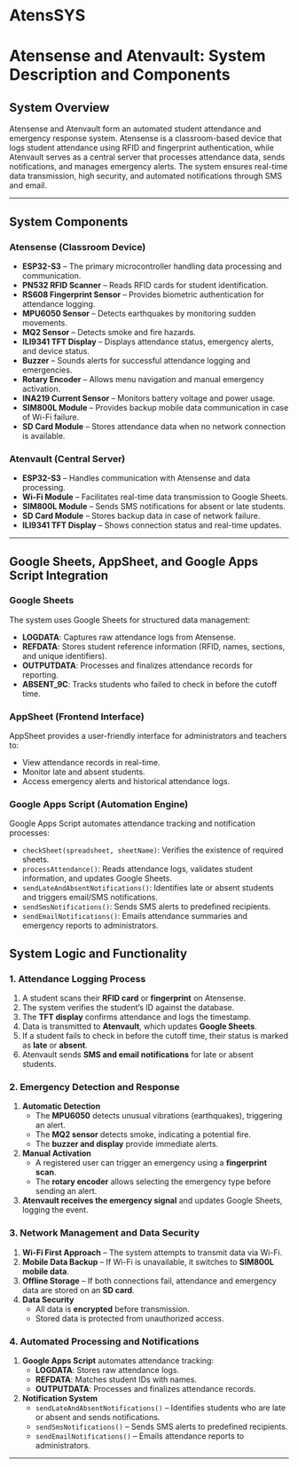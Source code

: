 # AtensSYS
# **Atensense and Atenvault: System Description and Components**

## **System Overview**
Atensense and Atenvault form an automated student attendance and emergency response system. Atensense is a classroom-based device that logs student attendance using RFID and fingerprint authentication, while Atenvault serves as a central server that processes attendance data, sends notifications, and manages emergency alerts. The system ensures real-time data transmission, high security, and automated notifications through SMS and email.

---

## **System Components**

### **Atensense (Classroom Device)**
- **ESP32-S3** – The primary microcontroller handling data processing and communication.
- **PN532 RFID Scanner** – Reads RFID cards for student identification.
- **RS608 Fingerprint Sensor** – Provides biometric authentication for attendance logging.
- **MPU6050 Sensor** – Detects earthquakes by monitoring sudden movements.
- **MQ2 Sensor** – Detects smoke and fire hazards.
- **ILI9341 TFT Display** – Displays attendance status, emergency alerts, and device status.
- **Buzzer** – Sounds alerts for successful attendance logging and emergencies.
- **Rotary Encoder** – Allows menu navigation and manual emergency activation.
- **INA219 Current Sensor** – Monitors battery voltage and power usage.
- **SIM800L Module** – Provides backup mobile data communication in case of Wi-Fi failure.
- **SD Card Module** – Stores attendance data when no network connection is available.

### **Atenvault (Central Server)**
- **ESP32-S3** – Handles communication with Atensense and data processing.
- **Wi-Fi Module** – Facilitates real-time data transmission to Google Sheets.
- **SIM800L Module** – Sends SMS notifications for absent or late students.
- **SD Card Module** – Stores backup data in case of network failure.
- **ILI9341 TFT Display** – Shows connection status and real-time updates.

---

## **Google Sheets, AppSheet, and Google Apps Script Integration**

### **Google Sheets**
The system uses Google Sheets for structured data management:
- **LOGDATA**: Captures raw attendance logs from Atensense.
- **REFDATA**: Stores student reference information (RFID, names, sections, and unique identifiers).
- **OUTPUTDATA**: Processes and finalizes attendance records for reporting.
- **ABSENT_9C**: Tracks students who failed to check in before the cutoff time.

### **AppSheet (Frontend Interface)**
AppSheet provides a user-friendly interface for administrators and teachers to:
- View attendance records in real-time.
- Monitor late and absent students.
- Access emergency alerts and historical attendance logs.

### **Google Apps Script (Automation Engine)**
Google Apps Script automates attendance tracking and notification processes:
- `checkSheet(spreadsheet, sheetName)`: Verifies the existence of required sheets.
- `processAttendance()`: Reads attendance logs, validates student information, and updates Google Sheets.
- `sendLateAndAbsentNotifications()`: Identifies late or absent students and triggers email/SMS notifications.
- `sendSmsNotifications()`: Sends SMS alerts to predefined recipients.
- `sendEmailNotifications()`: Emails attendance summaries and emergency reports to administrators.

## **System Logic and Functionality**

### **1. Attendance Logging Process**
1. A student scans their **RFID card** or **fingerprint** on Atensense.
2. The system verifies the student’s ID against the database.
3. The **TFT display** confirms attendance and logs the timestamp.
4. Data is transmitted to **Atenvault**, which updates **Google Sheets**.
5. If a student fails to check in before the cutoff time, their status is marked as **late** or **absent**.
6. Atenvault sends **SMS and email notifications** for late or absent students.

### **2. Emergency Detection and Response**
1. **Automatic Detection**
   - The **MPU6050** detects unusual vibrations (earthquakes), triggering an alert.
   - The **MQ2 sensor** detects smoke, indicating a potential fire.
   - The **buzzer and display** provide immediate alerts.
2. **Manual Activation**
   - A registered user can trigger an emergency using a **fingerprint scan**.
   - The **rotary encoder** allows selecting the emergency type before sending an alert.
3. **Atenvault receives the emergency signal** and updates Google Sheets, logging the event.

### **3. Network Management and Data Security**
1. **Wi-Fi First Approach** – The system attempts to transmit data via Wi-Fi.
2. **Mobile Data Backup** – If Wi-Fi is unavailable, it switches to **SIM800L mobile data**.
3. **Offline Storage** – If both connections fail, attendance and emergency data are stored on an **SD card**.
4. **Data Security**
   - All data is **encrypted** before transmission.
   - Stored data is protected from unauthorized access.

### **4. Automated Processing and Notifications**
1. **Google Apps Script** automates attendance tracking:
   - **LOGDATA**: Stores raw attendance logs.
   - **REFDATA**: Matches student IDs with names.
   - **OUTPUTDATA**: Processes and finalizes attendance records.
2. **Notification System**
   - `sendLateAndAbsentNotifications()` – Identifies students who are late or absent and sends notifications.
   - `sendSmsNotifications()` – Sends SMS alerts to predefined recipients.
   - `sendEmailNotifications()` – Emails attendance reports to administrators.

---



